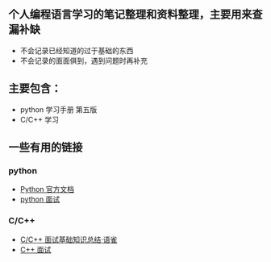 ﻿## 个人编程语言学习的笔记整理和资料整理，主要用来查漏补缺
- 不会记录已经知道的过于基础的东西
- 不会记录的面面俱到，遇到问题时再补充

## 主要包含： 
- python 学习手册 第五版
- C/C++ 学习

## 一些有用的链接
### python
- [Python 官方文档](https://docs.python.org/zh-cn/3.7/)
- [python 面试](https://github.com/taizilongxu/interview_python/)
### C/C++
- [C/C++ 面试基础知识总结·语雀](https://www.yuque.com/huihut/interview)
- [C++ 面试](https://github.com/huihut/interview)
